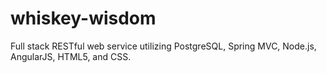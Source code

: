 # whiskey-wisdom
Full stack RESTful web service utilizing PostgreSQL, Spring MVC, Node.js, AngularJS, HTML5, and CSS.
